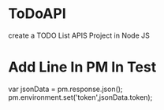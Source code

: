 # ToDoAPI
create a TODO List APIS Project in Node JS

# Add Line In PM In Test
var jsonData = pm.response.json();
pm.environment.set('token',jsonData.token);

